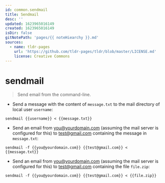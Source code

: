 ```yaml
---
id: common.sendmail
title: Sendmail
desc: ''
updated: 1623965016149
created: 1623965016149
isDir: false
gitNotePath: 'pages/{{ noteHiearchy }}.md'
sources:
  - name: tldr-pages
    url: 'https://github.com/tldr-pages/tldr/blob/master/LICENSE.md'
    license: Creative Commons
---
```

# sendmail

> Send email from the command-line.

- Send a message with the content of `message.txt` to the mail directory of local user `username`:

`sendmail {{username}} < {{message.txt}}`

- Send an email from [you@yourdomain.com](mailto:you@yourdomain.com) (assuming the mail server is configured for this) to [test@gmail.com](mailto:test@gmail.com) containing the message in `message.txt`:

`sendmail -f {{you@yourdomain.com}} {{test@gmail.com}} < {{message.txt}}`

- Send an email from [you@yourdomain.com](mailto:you@yourdomain.com) (assuming the mail server is configured for this) to [test@gmail.com](mailto:test@gmail.com) containing the file `file.zip`:

`sendmail -f {{you@yourdomain.com}} {{test@gmail.com}} < {{file.zip}}`

